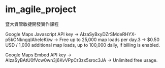 # im_agile_project
暨大資管敏捷開發實作課程

Google Maps Javascript API key
-> AIzaSyBxyDZrSMdeRHYX-p5kONkngqIAheIeKkw 
-> Free up to 25,000 map loads per day.3
-> $0.50 USD / 1,000 additional map loads, up to 100,000 daily, if billing is enabled. 

Google Maps Embed API key
-> AIzaSyBAtU0fVcw0wn3j6KvVPpCr3zx5sroc3JA
-> Unlimited free usage.
